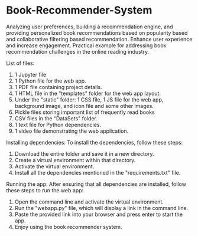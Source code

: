 # Book-Recommender-System
Analyzing user preferences, building a recommendation engine, and providing personalized book recommendations based on popularity based and collaborative filtering based recommendation. Enhance user experience and increase engagement. Practical example for addressing book recommendation challenges in the online reading industry.

List of files:
1. 1 Jupyter file
2. 1 Python file for the web app.
3. 1 PDF file containing project details.
4. 1 HTML file in the "templates" folder for the web app layout.
5. Under the "static" folder: 1 CSS file, 1 JS file for the web app, background image, and icon file and some other images.
6. Pickle files storing important list of frequently read books
8. CSV files in the "DataSets" folder.
9. 1 text file for Python dependencies.
10. 1 video file demonstrating the web application.

Installing dependencies:
To install the dependencies, follow these steps:
1. Download the entire folder and save it in a new directory.
2. Create a virtual environment within that directory.
3. Activate the virtual environment.
4. Install all the dependencies mentioned in the "requirements.txt" file.

Running the app:
After ensuring that all dependencies are installed, follow these steps to run the web app:
1. Open the command line and activate the virtual environment.
2. Run the "webapp.py" file, which will display a link in the command line.
3. Paste the provided link into your browser and press enter to start the app.
4. Enjoy using the book recommender system.
